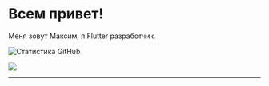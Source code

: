 # Всем привет!

Меня зовут Максим, я Flutter разработчик.

![Статистика GitHub](https://github-readme-stats.vercel.app/api?username=MipzZz&show_icons=true&theme=radical)

![](https://github-readme-streak-stats-eight.vercel.app/?user=MipzZz&theme=dark&hide_border=false)

---

